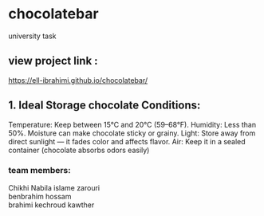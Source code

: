 # chocolatebar
university task 
## view project link : 
<https://ell-ibrahimi.github.io/chocolatebar/>

## 1. Ideal Storage chocolate Conditions:
Temperature:  Keep between 15°C and 20°C (59–68°F).
Humidity: Less than 50%. Moisture can make chocolate sticky or grainy.
Light: Store away from direct sunlight — it fades color and affects flavor.
Air: Keep it in a sealed container  (chocolate absorbs odors easily)

### team members:
Chikhi Nabila 
islame zarouri  
benbrahim hossam  
brahimi
kechroud kawther

